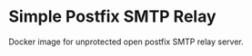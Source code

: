 Simple Postfix SMTP Relay
=========================

Docker image for unprotected open postfix SMTP relay server.

